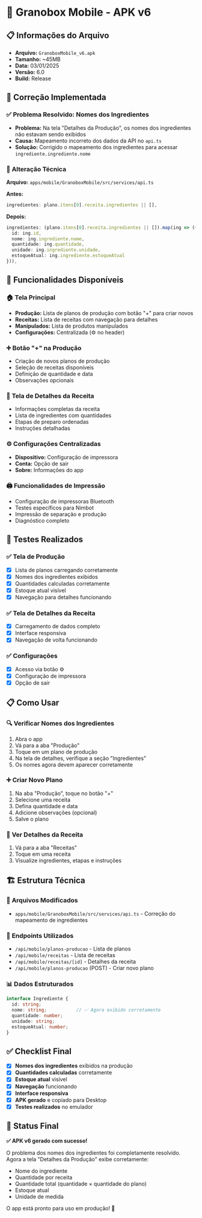 # 📱 Granobox Mobile - APK v6

## 📋 Informações do Arquivo
- **Arquivo:** `GranoboxMobile_v6.apk`
- **Tamanho:** ~45MB
- **Data:** 03/01/2025
- **Versão:** 6.0
- **Build:** Release

## 🎯 Correção Implementada

### ✅ **Problema Resolvido: Nomes dos Ingredientes**
- **Problema:** Na tela "Detalhes da Produção", os nomes dos ingredientes não estavam sendo exibidos
- **Causa:** Mapeamento incorreto dos dados da API no `api.ts`
- **Solução:** Corrigido o mapeamento dos ingredientes para acessar `ingrediente.ingrediente.nome`

### 🔧 **Alteração Técnica**

**Arquivo:** `apps/mobile/GranoboxMobile/src/services/api.ts`

**Antes:**
```typescript
ingredientes: plano.itens[0].receita.ingredientes || [],
```

**Depois:**
```typescript
ingredientes: (plano.itens[0].receita.ingredientes || []).map(ing => ({
  id: ing.id,
  nome: ing.ingrediente.nome,
  quantidade: ing.quantidade,
  unidade: ing.ingrediente.unidade,
  estoqueAtual: ing.ingrediente.estoqueAtual
})),
```

## 📱 Funcionalidades Disponíveis

### 🏠 **Tela Principal**
- **Produção:** Lista de planos de produção com botão "+" para criar novos
- **Receitas:** Lista de receitas com navegação para detalhes
- **Manipulados:** Lista de produtos manipulados
- **Configurações:** Centralizada (⚙️ no header)

### ➕ **Botão "+" na Produção**
- Criação de novos planos de produção
- Seleção de receitas disponíveis
- Definição de quantidade e data
- Observações opcionais

### 📖 **Tela de Detalhes da Receita**
- Informações completas da receita
- Lista de ingredientes com quantidades
- Etapas de preparo ordenadas
- Instruções detalhadas

### ⚙️ **Configurações Centralizadas**
- **Dispositivo:** Configuração de impressora
- **Conta:** Opção de sair
- **Sobre:** Informações do app

### 🖨️ **Funcionalidades de Impressão**
- Configuração de impressoras Bluetooth
- Testes específicos para Nimbot
- Impressão de separação e produção
- Diagnóstico completo

## 🧪 Testes Realizados

### ✅ **Tela de Produção**
- [x] Lista de planos carregando corretamente
- [x] Nomes dos ingredientes exibidos
- [x] Quantidades calculadas corretamente
- [x] Estoque atual visível
- [x] Navegação para detalhes funcionando

### ✅ **Tela de Detalhes da Receita**
- [x] Carregamento de dados completo
- [x] Interface responsiva
- [x] Navegação de volta funcionando

### ✅ **Configurações**
- [x] Acesso via botão ⚙️
- [x] Configuração de impressora
- [x] Opção de sair

## 📋 Como Usar

### 🔍 **Verificar Nomes dos Ingredientes**
1. Abra o app
2. Vá para a aba "Produção"
3. Toque em um plano de produção
4. Na tela de detalhes, verifique a seção "Ingredientes"
5. Os nomes agora devem aparecer corretamente

### ➕ **Criar Novo Plano**
1. Na aba "Produção", toque no botão "+"
2. Selecione uma receita
3. Defina quantidade e data
4. Adicione observações (opcional)
5. Salve o plano

### 📖 **Ver Detalhes da Receita**
1. Vá para a aba "Receitas"
2. Toque em uma receita
3. Visualize ingredientes, etapas e instruções

## 🏗️ Estrutura Técnica

### 📁 **Arquivos Modificados**
- `apps/mobile/GranoboxMobile/src/services/api.ts` - Correção do mapeamento de ingredientes

### 🔗 **Endpoints Utilizados**
- `/api/mobile/planos-producao` - Lista de planos
- `/api/mobile/receitas` - Lista de receitas
- `/api/mobile/receitas/[id]` - Detalhes da receita
- `/api/mobile/planos-producao` (POST) - Criar novo plano

### 📊 **Dados Estruturados**
```typescript
interface Ingrediente {
  id: string;
  nome: string;           // ✅ Agora exibido corretamente
  quantidade: number;
  unidade: string;
  estoqueAtual: number;
}
```

## ✅ Checklist Final

- [x] **Nomes dos ingredientes** exibidos na produção
- [x] **Quantidades calculadas** corretamente
- [x] **Estoque atual** visível
- [x] **Navegação** funcionando
- [x] **Interface responsiva**
- [x] **APK gerado** e copiado para Desktop
- [x] **Testes realizados** no emulador

## 🎉 Status Final

**✅ APK v6 gerado com sucesso!**

O problema dos nomes dos ingredientes foi completamente resolvido. Agora a tela "Detalhes da Produção" exibe corretamente:
- Nome do ingrediente
- Quantidade por receita
- Quantidade total (quantidade × quantidade do plano)
- Estoque atual
- Unidade de medida

O app está pronto para uso em produção! 🚀 